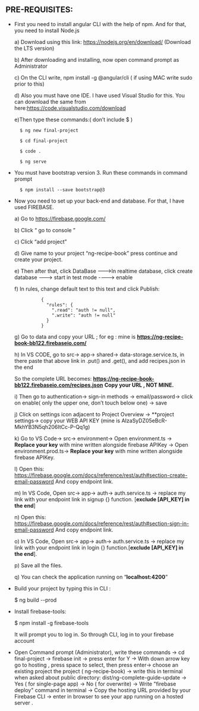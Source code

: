 
## PRE-REQUISITES:

- First you need to install angular CLI with the help of npm. And for that, you need to install Node.js

  a) Download using this link: https://nodejs.org/en/download/  (Download the LTS version)

  b) After downloading and installing, now open command prompt as Administrator
  
  c) On the CLI write, npm install -g @angular/cli ( if using MAC write sudo prior to this)
  
  d) Also you must have one IDE. I have used Visual Studio for this. You can download the same from       here:https://code.visualstudio.com/download

  e)Then type these commands:( don’t include $ )
  
        $ ng new final-project

        $ cd final-project

        $ code .

        $ ng serve
        

- You must have bootstrap version 3. Run these commands in command prompt
        
        $ npm install --save bootstrap@3
        

- Now you need to set up your back-end and database. For that, I have used FIREBASE.

  a) Go to  https://firebase.google.com/
  
  b) Click  “ go to console ”
  
  c) Click “add project”
  
  d) Give name to your project “ng-recipe-book” press continue and create your project.
  
  e) Then after that, click DataBase --->In realtime database, click create database ---> start in test mode ----> enable
  
  f) In rules, change default text to this text and click Publish:
  
                {
                  "rules": {
                    ".read": "auth != null",
                    ".write": "auth != null"
                  }
                }
        
  g) Go to data and copy your  URL ; for eg : mine is **https://ng-recipe-book-bb122.firebaseio.com/**
  
  h) In VS CODE, go to src→ app→ shared→ data-storage.service.ts, in there paste that above link in .put() and .get(), and add    recipes.json in the end 

    So the complete URL becomes:
    **https://ng-recipe-book-bb122.firebaseio.com/recipes.json**
    **Copy your URL , NOT MINE.**

  i) Then go to authentication→ sign-in methods → email/password→ click on enable( only the upper one, don’t touch below one) → save

  j) Click on settings icon adjacent to Project Overview → **project settings→ copy your WEB API KEY (mine is AIzaSyDZ05eBcR-MkhYB3N5qh206ItCc-P-Qq1g)
  
  k) Go to VS Code→ src→ environment→ Open environment.ts → **Replace your key** with mine written alongside firebase APIKey → Open environment.prod.ts→ **Replace your key** with mine written alongside firebase APIKey.
  
  l) Open this: https://firebase.google.com/docs/reference/rest/auth#section-create-email-password
And copy endpoint link.

  m) In VS Code, Open src→ app→ auth→  auth.service.ts  → replace my link with your endpoint link in signup {} function.  [**exclude [API_KEY] in the end**]

  n) Open this: https://firebase.google.com/docs/reference/rest/auth#section-sign-in-email-password
And copy endpoint link.

  o) In VS Code, Open src→ app→ auth→  auth.service.ts  → replace my link with your endpoint link in login {} function.[**exclude [API_KEY] in the end**].
  
  p) Save all the files.
  
  q) You can check the application running on “**localhost:4200**”
  
  
  
- Build your project by typing this in CLI :
    
    $ ng build --prod



- Install firebase-tools:
    
    $ npm install  -g  firebase-tools
    
    It will prompt you to log in. So through CLI, log in to your firebase account



- Open Command prompt (Administrator), write these commands → cd final-project → firebase init → press enter for Y → With down arrow key go to  hosting , press space to select, then press enter→ choose an existing project the project ( ng-recipe-book) → write this in terminal when asked about public directory: dist/ng-complete-guide-update → Yes ( for single-page app) →  No ( for overwrite) → Write "firebase deploy" command in terminal → Copy the hosting URL provided by your Firebase CLI → enter in browser to see your app running on a hosted server .

